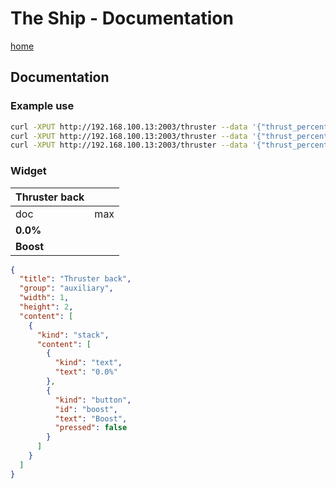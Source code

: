 # The Ship - Documentation

[home](../README.md)

## Documentation

### Example use

```sh
curl -XPUT http://192.168.100.13:2003/thruster --data '{"thrust_percent": 0}'
curl -XPUT http://192.168.100.13:2003/thruster --data '{"thrust_percent": 50}'
curl -XPUT http://192.168.100.13:2003/thruster --data '{"thrust_percent": 100}'
```

### Widget

| Thruster back    |                      |
|------------------|----------------------|
| doc              | max                  |
| **0.0%**         |                      |
| **Boost**        |                      |

```json
{
  "title": "Thruster back",
  "group": "auxiliary",
  "width": 1,
  "height": 2,
  "content": [
    {
      "kind": "stack",
      "content": [
        {
          "kind": "text",
          "text": "0.0%"
        },
        {
          "kind": "button",
          "id": "boost",
          "text": "Boost",
          "pressed": false
        }
      ]
    }
  ]
}
